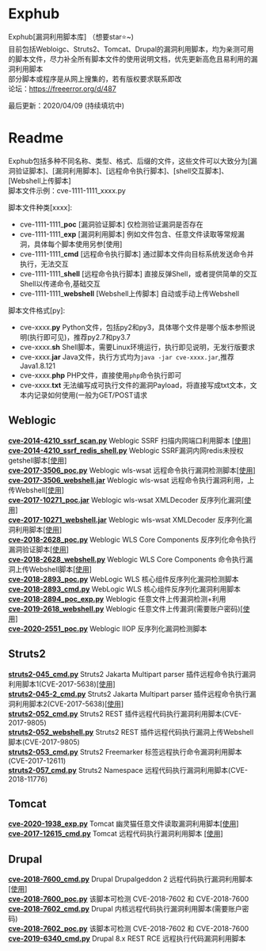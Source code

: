 # Exphub
Exphub[漏洞利用脚本库] （想要star⭐~)  
目前包括Webloigc、Struts2、Tomcat、Drupal的漏洞利用脚本，均为亲测可用的脚本文件，尽力补全所有脚本文件的使用说明文档，优先更新高危且易利用的漏洞利用脚本  
部分脚本或程序是从网上搜集的，若有版权要求联系即改  
论坛：https://freeerror.org/d/487

最后更新：2020/04/09 (持续填坑中)  

# Readme
Exphub包括多种不同名称、类型、格式、后缀的文件，这些文件可以大致分为[漏洞验证脚本]、[漏洞利用脚本]、[远程命令执行脚本]、[shell交互脚本]、[Webshell上传脚本]  
脚本文件示例：cve-1111-1111_xxxx.py  

脚本文件种类[xxxx]:  
- cve-1111-1111_**poc** [漏洞验证脚本] 仅检测验证漏洞是否存在
- cve-1111-1111_**exp** [漏洞利用脚本] 例如文件包含、任意文件读取等常规漏洞，具体每个脚本使用另参[使用]
- cve-1111-1111_**cmd** [远程命令执行脚本] 通过脚本文件向目标系统发送命令并执行，无法交互
- cve-1111-1111_**shell** [远程命令执行脚本] 直接反弹Shell，或者提供简单的交互Shell以传递命令,基础交互
- cve-1111-1111_**webshell** [Webshell上传脚本] 自动或手动上传Webshell  

脚本文件格式[py]:  
- cve-xxxx.**py** Python文件，包括py2和py3，具体哪个文件是哪个版本参照说明(执行即可见)，推荐py2.7和py3.7
- cve-xxxx.**sh** Shell脚本，需要Linux环境运行，执行即见说明，无发行版要求
- cve-xxxx.**jar** Java文件，执行方式均为`java -jar cve-xxxx.jar`,推荐Java1.8.121
- cve-xxxx.**php** PHP文件，直接使用`php`命令执行即可
- cve-xxxx.**txt** 无法编写成可执行文件的漏洞Payload，将直接写成txt文本，文本内记录如何使用(一般为GET/POST请求

## Weblogic
[**cve-2014-4210_ssrf_scan.py**](https://github.com/zhzyker/exphub/blob/master/weblogic/) Weblogic SSRF 扫描内网端口利用脚本 [[使用]](https://freeerror.org/d/483)  
[**cve-2014-4210_ssrf_redis_shell.py**](https://github.com/zhzyker/exphub/blob/master/weblogic/) Weblogic SSRF漏洞内网redis未授权getshell脚本[[使用]](https://freeerror.org/d/483)  
[**cve-2017-3506_poc.py**](https://github.com/zhzyker/exphub/blob/master/weblogic/) Weblogic wls-wsat 远程命令执行漏洞检测脚本[[使用]](https://freeerror.org/d/468)  
[**cve-2017-3506_webshell.jar**](https://github.com/zhzyker/exphub/blob/master/weblogic/) Weblogic wls-wsat 远程命令执行漏洞利用，上传Webshell[[使用]](https://freeerror.org/d/468)  
[**cve-2017-10271_poc.jar**](https://github.com/zhzyker/exphub/blob/master/weblogic/) Weblogic wls-wsat XMLDecoder 反序列化漏洞[[使用]](https://freeerror.org/d/460)  
[**cve-2017-10271_webshell.jar**](https://github.com/zhzyker/exphub/blob/master/weblogic/) Weblogic wls-wsat XMLDecoder 反序列化漏洞利用脚本[[使用]](https://freeerror.org/d/460)  
[**cve-2018-2628_poc.py**](https://github.com/zhzyker/exphub/blob/master/weblogic/) Weblogic WLS Core Components 反序列化命令执行漏洞验证脚本[[使用]](https://freeerror.org/d/464)  
[**cve-2018-2628_webshell.py**](https://github.com/zhzyker/exphub/blob/master/weblogic/) 	Weblogic WLS Core Components 命令执行漏洞上传Webshell脚本[[使用]](https://freeerror.org/d/464)  
[**cve-2018-2893_poc.py**](https://github.com/zhzyker/exphub/blob/master/weblogic/) WebLogic WLS 核心组件反序列化漏洞检测脚本  
[**cve-2018-2893_cmd.py**](https://github.com/zhzyker/exphub/blob/master/weblogic/) WebLogic WLS 核心组件反序列化漏洞利用脚本  
[**cve-2018-2894_poc_exp.py**](https://github.com/zhzyker/exphub/blob/master/weblogic/)	Weblogic 任意文件上传漏洞检测+利用  
[**cve-2019-2618_webshell.py**](https://github.com/zhzyker/exphub/blob/master/weblogic/) Weblogic 任意文件上传漏洞(需要账户密码)[[使用]](https://freeerror.org/d/469)  
[**cve-2020-2551_poc.py**](https://github.com/zhzyker/exphub/blob/master/weblogic/) Weblogic IIOP 反序列化漏洞检测脚本

## Struts2
[**struts2-045_cmd.py**](https://github.com/zhzyker/exphub/blob/master/struts2)	Struts2 Jakarta Multipart parser 插件远程命令执行漏洞利用脚本1(CVE-2017-5638)[[使用]](https://freeerror.org/d/470)  
[**struts2-045-2_cmd.py**](https://github.com/zhzyker/exphub/blob/master/struts2)	Struts2 Jakarta Multipart parser 插件远程命令执行漏洞利用脚本2(CVE-2017-5638)[[使用]](https://freeerror.org/d/470)  
[**struts2-052_cmd.py**](https://github.com/zhzyker/exphub/blob/master/struts2) Struts2 REST 插件远程代码执行漏洞利用脚本(CVE-2017-9805)  
[**struts2-052_webshell.py**](https://github.com/zhzyker/exphub/blob/master/struts2) Struts2 REST 插件远程代码执行漏洞上传Webshell脚本(CVE-2017-9805)  
[**struts2-053_cmd.py**](https://github.com/zhzyker/exphub/blob/master/struts2) Struts2 Freemarker 标签远程执行命令漏洞利用脚本(CVE-2017-12611)  
[**struts2-057_cmd.py**](https://github.com/zhzyker/exphub/blob/master/struts2) Struts2 Namespace 远程代码执行漏洞利用脚本(CVE-2018-11776)  



## Tomcat
[**cve-2020-1938_exp.py**](https://github.com/zhzyker/exphub/blob/master/tomcat/) Tomcat 幽灵猫任意文件读取漏洞利用脚本[[使用]](https://freeerror.org/d/484)  
[**cve-2017-12615_cmd.py**](https://github.com/zhzyker/exphub/blob/master/tomcat/) Tomcat 远程代码执行漏洞利用脚本
[[使用]](https://freeerror.org/d/411)

## Drupal
[**cve-2018-7600_cmd.py**](https://github.com/zhzyker/exphub/tree/master/drupal) Drupal Drupalgeddon 2 远程代码执行漏洞利用脚本[[使用]](https://freeerror.org/d/426)  
[**cve-2018-7600_poc.py**](https://github.com/zhzyker/exphub/tree/master/drupal) 该脚本可检测 CVE-2018-7602 和 CVE-2018-7600  
[**cve-2018-7602_cmd.py**](https://github.com/zhzyker/exphub/tree/master/drupal) Drupal 内核远程代码执行漏洞利用脚本(需要账户密码)  
[**cve-2018-7602_poc.py**](https://github.com/zhzyker/exphub/tree/master/drupal) 该脚本可检测 CVE-2018-7602 和 CVE-2018-7600  
[**cve-2019-6340_cmd.py**](https://github.com/zhzyker/exphub/tree/master/drupal) Drupal 8.x REST RCE 远程执行代码漏洞利用脚本 
